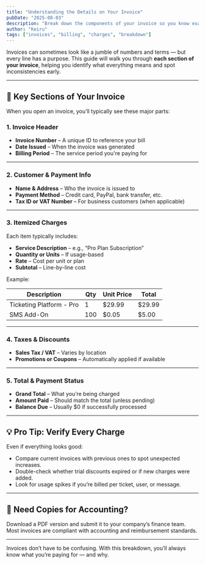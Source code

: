 ```yaml
---
title: "Understanding the Details on Your Invoice"
pubDate: "2025-08-03"
description: "Break down the components of your invoice so you know exactly what you're being charged for."
author: "Keiru"
tags: ["invoices", "billing", "charges", "breakdown"]
---
```


Invoices can sometimes look like a jumble of numbers and terms — but every line has a purpose. This guide will walk you through **each section of your invoice**, helping you identify what everything means and spot inconsistencies early.

---

## 🧩 Key Sections of Your Invoice

When you open an invoice, you’ll typically see these major parts:

### 1. Invoice Header
- **Invoice Number** – A unique ID to reference your bill
- **Date Issued** – When the invoice was generated
- **Billing Period** – The service period you're paying for

---

### 2. Customer & Payment Info
- **Name & Address** – Who the invoice is issued to
- **Payment Method** – Credit card, PayPal, bank transfer, etc.
- **Tax ID or VAT Number** – For business customers (when applicable)

---

### 3. Itemized Charges
Each item typically includes:
- **Service Description** – e.g., “Pro Plan Subscription”
- **Quantity or Units** – If usage-based
- **Rate** – Cost per unit or plan
- **Subtotal** – Line-by-line cost

Example:

| Description              | Qty | Unit Price | Total  |
|--------------------------|-----|------------|--------|
| Ticketing Platform - Pro | 1   | $29.99     | $29.99 |
| SMS Add-On               | 100 | $0.05      | $5.00  |

---

### 4. Taxes & Discounts
- **Sales Tax / VAT** – Varies by location
- **Promotions or Coupons** – Automatically applied if available

---

### 5. Total & Payment Status
- **Grand Total** – What you’re being charged
- **Amount Paid** – Should match the total (unless pending)
- **Balance Due** – Usually $0 if successfully processed

---

## 💡 Pro Tip: Verify Every Charge

Even if everything looks good:
- Compare current invoices with previous ones to spot unexpected increases.
- Double-check whether trial discounts expired or if new charges were added.
- Look for usage spikes if you’re billed per ticket, user, or message.

---

## 🧾 Need Copies for Accounting?

Download a PDF version and submit it to your company’s finance team. Most invoices are compliant with accounting and reimbursement standards.

---


Invoices don’t have to be confusing. With this breakdown, you’ll always know what you’re paying for — and why.
